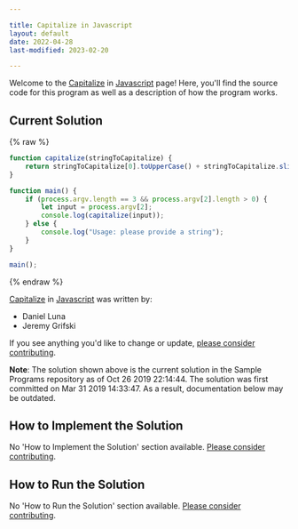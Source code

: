 ```yaml
---

title: Capitalize in Javascript
layout: default
date: 2022-04-28
last-modified: 2023-02-20

---
```


Welcome to the [Capitalize](https://sampleprograms.io/projects/capitalize) in [Javascript](https://sampleprograms.io/languages/javascript) page! Here, you'll find the source code for this program as well as a description of how the program works.

## Current Solution

{% raw %}

```javascript
function capitalize(stringToCapitalize) {
    return stringToCapitalize[0].toUpperCase() + stringToCapitalize.slice(1);
}

function main() {
    if (process.argv.length == 3 && process.argv[2].length > 0) {
        let input = process.argv[2];
        console.log(capitalize(input)); 
    } else {
        console.log("Usage: please provide a string");
    }
}

main();
```

{% endraw %}

[Capitalize](https://sampleprograms.io/projects/capitalize) in [Javascript](https://sampleprograms.io/languages/javascript) was written by:

- Daniel Luna
- Jeremy Grifski

If you see anything you'd like to change or update, [please consider contributing](https://github.com/TheRenegadeCoder/sample-programs).

**Note**: The solution shown above is the current solution in the Sample Programs repository as of Oct 26 2019 22:14:44. The solution was first committed on Mar 31 2019 14:33:47. As a result, documentation below may be outdated.

## How to Implement the Solution

No 'How to Implement the Solution' section available. [Please consider contributing](https://github.com/TheRenegadeCoder/sample-programs-website).

## How to Run the Solution

No 'How to Run the Solution' section available. [Please consider contributing](https://github.com/TheRenegadeCoder/sample-programs-website).
